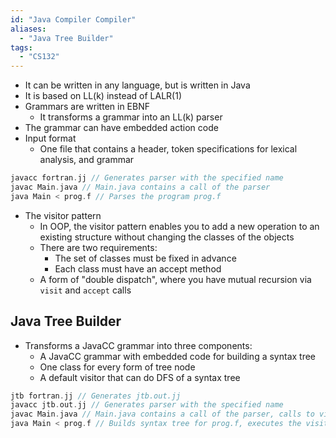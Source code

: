 ```yaml
---
id: "Java Compiler Compiler"
aliases:
  - "Java Tree Builder"
tags:
  - "CS132"
---
```


- It can be written in any language, but is written in Java
- It is based on LL(k) instead of LALR(1)
- Grammars are written in EBNF
  - It transforms a grammar into an LL(k) parser
- The grammar can have embedded action code
- Input format
  - One file that contains a header, token specifications for lexical analysis,
    and grammar

```c
javacc fortran.jj // Generates parser with the specified name
javac Main.java // Main.java contains a call of the parser
java Main < prog.f // Parses the program prog.f
```

- The visitor pattern
  - In OOP, the visitor pattern enables you to add a new operation to an
    existing structure without changing the classes of the objects
  - There are two requirements:
    - The set of classes must be fixed in advance
    - Each class must have an accept method
  - A form of "double dispatch", where you have mutual recursion via `visit` and
    `accept` calls

## Java Tree Builder

- Transforms a JavaCC grammar into three components:
  - A JavaCC grammar with embedded code for building a syntax tree
  - One class for every form of tree node
  - A default visitor that can do DFS of a syntax tree

```c
jtb fortran.jj // Generates jtb.out.jj
javacc jtb.out.jj // Generates parser with the specified name
javac Main.java // Main.java contains a call of the parser, calls to visitors
java Main < prog.f // Builds syntax tree for prog.f, executes the visitors
```
